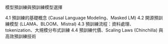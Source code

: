 模型預訓練與預訓練模型選擇

4.1 預訓練的基礎概念 (Causal Language Modeling、Masked LM)
4.2 開源預訓練模型 (LLAMA、BLOOM、Mistral)
4.3 預訓練流程：資料處理、tokenization、大規模分布式訓練
4.4 預訓練代價、Scaling Laws (Chinchilla) 與高效預訓練技術
